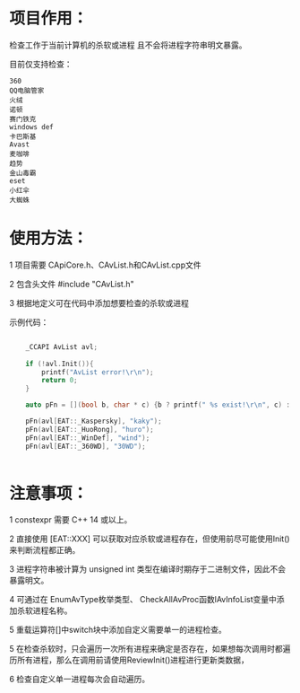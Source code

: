# 项目作用：

检查工作于当前计算机的杀软或进程 且不会将进程字符串明文暴露。

目前仅支持检查：

	360
	QQ电脑管家
	火绒
	诺顿
	赛门铁克
	windows def
	卡巴斯基
	Avast
	麦咖啡
	趋势
	金山毒霸
	eset
	小红伞
	大蜘蛛
  



# 使用方法：

1 项目需要 CApiCore.h、CAvList.h和CAvList.cpp文件

2 包含头文件 #include "CAvList.h"

3 根据地定义可在代码中添加想要检查的杀软或进程

示例代码：

```c

	_CCAPI AvList avl;
	
	if (!avl.Init()){
		printf("AvList error!\r\n");
		return 0;
	}

	auto pFn = [](bool b, char * c) {b ? printf(" %s exist!\r\n", c) : printf(" %s not find!\r\n", c); };

	pFn(avl[EAT::_Kaspersky], "kaky");
	pFn(avl[EAT::_HuoRong], "huro");
	pFn(avl[EAT::_WinDef], "wind");
	pFn(avl[EAT::_360WD], "30WD");
  
```
  
  # 注意事项：
  
  1 constexpr 需要 C++ 14 或以上。
  
  2 直接使用 [EAT::XXX] 可以获取对应杀软或进程存在，但使用前尽可能使用Init()来判断流程都正确。

  3 进程字符串被计算为 unsigned int 类型在编译时期存于二进制文件，因此不会暴露明文。

  4 可通过在 EnumAvType枚举类型、 CheckAllAvProc函数lAvInfoList变量中添加杀软进程名称。
  
  5 重载运算符[]中switch块中添加自定义需要单一的进程检查。
  
  5 在检查杀软时，只会遍历一次所有进程来确定是否存在，如果想每次调用时都遍历所有进程，那么在调用前请使用ReviewInit()进程进行更新类数据，
  
  6 检查自定义单一进程每次会自动遍历。
  

